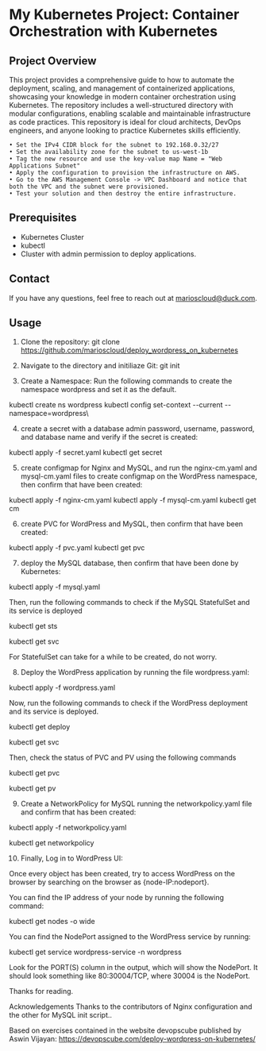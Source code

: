 # My Kubernetes Project: Container Orchestration with Kubernetes

## Project Overview
This project provides a comprehensive guide to how to automate the deployment, scaling, and management of containerized applications, showcasing your knowledge in modern container orchestration using Kubernetes. The repository includes a well-structured directory with modular configurations, enabling scalable and maintainable infrastructure as code practices. This repository is ideal for cloud architects, DevOps engineers, and anyone looking to practice Kubernetes skills efficiently.

    • Set the IPv4 CIDR block for the subnet to 192.168.0.32/27
    • Set the availability zone for the subnet to us-west-1b
    • Tag the new resource and use the key-value map Name = "Web Applications Subnet"
    • Apply the configuration to provision the infrastructure on AWS.
    • Go to the AWS Management Console -> VPC Dashboard and notice that both the VPC and the subnet were provisioned.
    • Test your solution and then destroy the entire infrastructure.

## Prerequisites
- Kubernetes Cluster
- kubectl
- Cluster with admin permission to deploy applications.

## Contact
If you have any questions, feel free to reach out at marioscloud@duck.com.


## Usage
1. Clone the repository:
git clone https://github.com/marioscloud/deploy_wordpress_on_kubernetes

2. Navigate to the directory and initiliaze Git:
git init

3. Create a Namespace:
Run the following commands to create the namespace wordpress and set it as the default.

kubectl create ns wordpress
kubectl config set-context --current --namespace=wordpress\

4. create a secret with a database admin password, username, password, and database name and verify if the secret is created:

kubectl apply -f secret.yaml
kubectl get secret

5. create configmap for Nginx and MySQL, and run the nginx-cm.yaml and mysql-cm.yaml files to create configmap on the WordPress namespace, then confirm that have been created:

kubectl apply -f nginx-cm.yaml
kubectl apply -f mysql-cm.yaml
kubectl get cm

6. create PVC for WordPress and MySQL, then confirm that have been created:

kubectl apply -f pvc.yaml
kubectl get pvc

7. deploy the MySQL database, then confirm that have been done by Kubernetes:

kubectl apply -f mysql.yaml

Then, run the following commands to check if the MySQL StatefulSet and its service is deployed

kubectl get sts

kubectl get svc

For StatefulSet can take for a while to be created, do not worry.

8. Deploy the WordPress application by running the file wordpress.yaml:

kubectl apply -f wordpress.yaml

Now, run the following commands to check if the WordPress deployment and its service is deployed.

kubectl get deploy

kubectl get svc

Then, check the status of PVC and PV using the following commands

kubectl get pvc

kubectl get pv

9. Create a NetworkPolicy for MySQL running the networkpolicy.yaml file and confirm that has been created:

kubectl apply -f networkpolicy.yaml

kubectl get networkpolicy

10. Finally, Log in to WordPress UI:

Once every object has been created, try to access WordPress on the browser by searching on the browser as {node-IP:nodeport}.

You can find the IP address of your node by running the following command: 

kubectl get nodes -o wide

You can find the NodePort assigned to the WordPress service by running: 

kubectl get service wordpress-service -n wordpress

Look for the PORT(S) column in the output, which will show the NodePort. It should look something like 80:30004/TCP, where 30004 is the NodePort.

Thanks for reading.


Acknowledgements
Thanks to the contributors of Nginx configuration and the other for MySQL init script..

Based on exercises contained in the website devopscube published by Aswin Vijayan: https://devopscube.com/deploy-wordpress-on-kubernetes/

